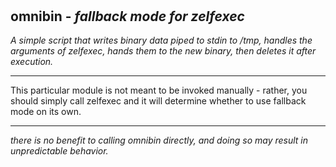 ‎
=

## omnibin - *fallback mode for zelfexec*

*A simple script that writes binary data piped to stdin to /tmp, handles the arguments of zelfexec, hands them to the new binary, then deletes it after execution.*

-------------------------------------------------------------

This particular module is not meant to be invoked manually - rather, you should simply call zelfexec and it will determine whether to use fallback mode on its own.

-------------------------------------------------------------

*there is no benefit to calling omnibin directly, and doing so may result in unpredictable behavior.*
